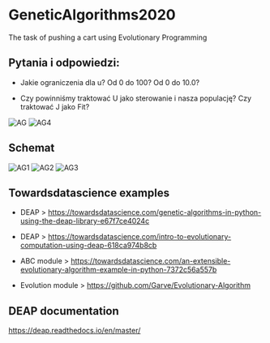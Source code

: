 # GeneticAlgorithms2020
The task of pushing a cart using Evolutionary Programming

## Pytania i odpowiedzi:
- Jakie ograniczenia dla u? Od 0 do 100? Od 0 do 10.0?

- Czy powinniśmy traktować U jako sterowanie i nasza populację? Czy traktować J jako Fit?

![AG](https://user-images.githubusercontent.com/29255453/100860091-591deb00-3490-11eb-99f5-20edd2091829.PNG)
![AG4](https://user-images.githubusercontent.com/29255453/100866935-b10d1f80-3499-11eb-9ab2-5912a3e00ffa.PNG)

## Schemat 
![AG1](https://user-images.githubusercontent.com/29255453/100860591-fd079680-3490-11eb-8290-0ba06040b792.PNG)
![AG2](https://user-images.githubusercontent.com/29255453/100860590-fc6f0000-3490-11eb-94e7-94d3fa9c8cd8.PNG)
![AG3](https://user-images.githubusercontent.com/29255453/100860593-fd079680-3490-11eb-9c66-0fb407f43aa6.PNG)

## Towardsdatascience examples
- DEAP > https://towardsdatascience.com/genetic-algorithms-in-python-using-the-deap-library-e67f7ce4024c

- DEAP > https://towardsdatascience.com/intro-to-evolutionary-computation-using-deap-618ca974b8cb

- ABC module > https://towardsdatascience.com/an-extensible-evolutionary-algorithm-example-in-python-7372c56a557b

- Evolution module > https://github.com/Garve/Evolutionary-Algorithm

## DEAP documentation
https://deap.readthedocs.io/en/master/

